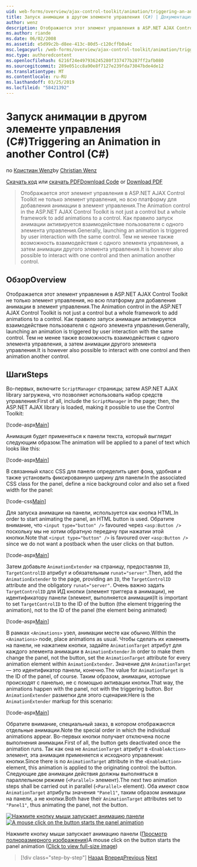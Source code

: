 ```yaml
---
uid: web-forms/overview/ajax-control-toolkit/animation/triggering-an-animation-in-another-control-cs
title: Запуск анимации в другом элементе управления (C#) | Документация Майкрософт
author: wenz
description: Отображается этот элемент управления в ASP.NET AJAX Control Toolkit не только элемент управления, но всю платформу для добавления анимации в элемент управления. Как правило, запуск...
ms.author: riande
ms.date: 06/02/2008
ms.assetid: e5d99c2b-d8ee-413c-80d5-c120cffb0a4c
msc.legacyurl: /web-forms/overview/ajax-control-toolkit/animation/triggering-an-animation-in-another-control-cs
msc.type: authoredcontent
ms.openlocfilehash: 6216f24e497936245280f337477b287ff2afb080
ms.sourcegitcommit: 289e051cc8a90e8f7127e239fda73047bde4de12
ms.translationtype: MT
ms.contentlocale: ru-RU
ms.lasthandoff: 03/25/2019
ms.locfileid: "58421392"
---
```

<a name="triggering-an-animation-in-another-control-c"></a><span data-ttu-id="794c1-104">Запуск анимации в другом элементе управления (C#)</span><span class="sxs-lookup"><span data-stu-id="794c1-104">Triggering an Animation in another Control (C#)</span></span>
====================
<span data-ttu-id="794c1-105">по [Кристиан Wenz](https://github.com/wenz)</span><span class="sxs-lookup"><span data-stu-id="794c1-105">by [Christian Wenz](https://github.com/wenz)</span></span>

<span data-ttu-id="794c1-106">[Скачать код](http://download.microsoft.com/download/f/9/a/f9a26acd-8df4-4484-8a18-199e4598f411/Animation8.cs.zip) или [скачать PDF](http://download.microsoft.com/download/6/7/1/6718d452-ff89-4d3f-a90e-c74ec2d636a3/animation8CS.pdf)</span><span class="sxs-lookup"><span data-stu-id="794c1-106">[Download Code](http://download.microsoft.com/download/f/9/a/f9a26acd-8df4-4484-8a18-199e4598f411/Animation8.cs.zip) or [Download PDF](http://download.microsoft.com/download/6/7/1/6718d452-ff89-4d3f-a90e-c74ec2d636a3/animation8CS.pdf)</span></span>

> <span data-ttu-id="794c1-107">Отображается этот элемент управления в ASP.NET AJAX Control Toolkit не только элемент управления, но всю платформу для добавления анимации в элемент управления.</span><span class="sxs-lookup"><span data-stu-id="794c1-107">The Animation control in the ASP.NET AJAX Control Toolkit is not just a control but a whole framework to add animations to a control.</span></span> <span data-ttu-id="794c1-108">Как правило запуск анимации активируется взаимодействие пользователя с одного элемента управления.</span><span class="sxs-lookup"><span data-stu-id="794c1-108">Generally, launching an animation is triggered by user interaction with the same control.</span></span> <span data-ttu-id="794c1-109">Тем не менее также возможность взаимодействия с одного элемента управления, а затем анимации другого элемента управления.</span><span class="sxs-lookup"><span data-stu-id="794c1-109">It is however also possible to interact with one control and then animation another control.</span></span>


## <a name="overview"></a><span data-ttu-id="794c1-110">Обзор</span><span class="sxs-lookup"><span data-stu-id="794c1-110">Overview</span></span>

<span data-ttu-id="794c1-111">Отображается этот элемент управления в ASP.NET AJAX Control Toolkit не только элемент управления, но всю платформу для добавления анимации в элемент управления.</span><span class="sxs-lookup"><span data-stu-id="794c1-111">The Animation control in the ASP.NET AJAX Control Toolkit is not just a control but a whole framework to add animations to a control.</span></span> <span data-ttu-id="794c1-112">Как правило запуск анимации активируется взаимодействие пользователя с одного элемента управления.</span><span class="sxs-lookup"><span data-stu-id="794c1-112">Generally, launching an animation is triggered by user interaction with the same control.</span></span> <span data-ttu-id="794c1-113">Тем не менее также возможность взаимодействия с одного элемента управления, а затем анимации другого элемента управления.</span><span class="sxs-lookup"><span data-stu-id="794c1-113">It is however also possible to interact with one control and then animation another control.</span></span>

## <a name="steps"></a><span data-ttu-id="794c1-114">Шаги</span><span class="sxs-lookup"><span data-stu-id="794c1-114">Steps</span></span>

<span data-ttu-id="794c1-115">Во-первых, включите `ScriptManager` страницы; затем ASP.NET AJAX library загружена, что позволяет использовать набор средств управления:</span><span class="sxs-lookup"><span data-stu-id="794c1-115">First of all, include the `ScriptManager` in the page; then, the ASP.NET AJAX library is loaded, making it possible to use the Control Toolkit:</span></span>

[!code-aspx[Main](triggering-an-animation-in-another-control-cs/samples/sample1.aspx)]

<span data-ttu-id="794c1-116">Анимация будет применяться к панели текста, который выглядит следующим образом:</span><span class="sxs-lookup"><span data-stu-id="794c1-116">The animation will be applied to a panel of text which looks like this:</span></span>

[!code-aspx[Main](triggering-an-animation-in-another-control-cs/samples/sample2.aspx)]

<span data-ttu-id="794c1-117">В связанный класс CSS для панели определить цвет фона, удобная и также установить фиксированную ширину для панели:</span><span class="sxs-lookup"><span data-stu-id="794c1-117">In the associated CSS class for the panel, define a nice background color and also set a fixed width for the panel:</span></span>

[!code-css[Main](triggering-an-animation-in-another-control-cs/samples/sample3.css)]

<span data-ttu-id="794c1-118">Для запуска анимации на панели, используется как кнопка HTML.</span><span class="sxs-lookup"><span data-stu-id="794c1-118">In order to start animating the panel, an HTML button is used.</span></span> <span data-ttu-id="794c1-119">Обратите внимание, что `<input type="button" />` favoured через `<asp:Button />` поскольку мы не хотим обратную передачу при нажатии этой кнопки.</span><span class="sxs-lookup"><span data-stu-id="794c1-119">Note that `<input type="button" />` is favoured over `<asp:Button />` since we do not want a postback when the user clicks on that button.</span></span>

[!code-aspx[Main](triggering-an-animation-in-another-control-cs/samples/sample4.aspx)]

<span data-ttu-id="794c1-120">Затем добавьте `AnimationExtender` на страницу, предоставляя `ID`, `TargetControlID` атрибут и обязательным `runat="server"`.</span><span class="sxs-lookup"><span data-stu-id="794c1-120">Then, add the `AnimationExtender` to the page, providing an `ID`, the `TargetControlID` attribute and the obligatory `runat="server"`.</span></span> <span data-ttu-id="794c1-121">Очень важно задать `TargetControlID` для ИД кнопки (элемент триггера в анимации), не идентификатору панели (элемент, выполняется анимация)</span><span class="sxs-lookup"><span data-stu-id="794c1-121">It is important to set `TargetControlID` to the ID of the button (the element triggering the animation), not to the ID of the panel (the element being animated)</span></span>

[!code-aspx[Main](triggering-an-animation-in-another-control-cs/samples/sample5.aspx)]

<span data-ttu-id="794c1-122">В рамках `<Animations>` узел, анимации месте как обычно.</span><span class="sxs-lookup"><span data-stu-id="794c1-122">Within the `<Animations>` node, place animations as usual.</span></span> <span data-ttu-id="794c1-123">Чтобы сделать их изменить на панели, не нажатием кнопки, задайте `AnimationTarget` атрибут для каждого элемента анимации в `AnimationExtender`.</span><span class="sxs-lookup"><span data-stu-id="794c1-123">In order to make them change the panel, not the button, set the `AnimationTarget` attribute for every animation element within `AnimationExtender`.</span></span> <span data-ttu-id="794c1-124">Значение для `AnimationTarget` — это идентификатор панели, конечно.</span><span class="sxs-lookup"><span data-stu-id="794c1-124">The value for `AnimationTarget` is the ID of the panel, of course.</span></span> <span data-ttu-id="794c1-125">Таким образом, анимации, которые происходят с панелью, не с помощью активации кнопки.</span><span class="sxs-lookup"><span data-stu-id="794c1-125">That way, the animations happen with the panel, not with the triggering button.</span></span> <span data-ttu-id="794c1-126">Вот `AnimationExtender` разметки для этого сценария:</span><span class="sxs-lookup"><span data-stu-id="794c1-126">Here is the `AnimationExtender` markup for this scenario:</span></span>

[!code-aspx[Main](triggering-an-animation-in-another-control-cs/samples/sample6.aspx)]

<span data-ttu-id="794c1-127">Обратите внимание, специальный заказ, в котором отображаются отдельные анимации.</span><span class="sxs-lookup"><span data-stu-id="794c1-127">Note the special order in which the individual animations appear.</span></span> <span data-ttu-id="794c1-128">Во-первых кнопки получает отключена после выполнения анимации.</span><span class="sxs-lookup"><span data-stu-id="794c1-128">First of all, the button gets deactivated once the animation runs.</span></span> <span data-ttu-id="794c1-129">Так как она не `AnimationTarget` атрибут в `<EnableAction>` элемент, эта анимация применяется к исходного управления: кнопки.</span><span class="sxs-lookup"><span data-stu-id="794c1-129">Since there is no `AnimationTarget` attribute in the `<EnableAction>` element, this animation is applied to the originating control: the button.</span></span> <span data-ttu-id="794c1-130">Следующие две анимации действия должны выполняться в параллельном режиме (`<Parallel>` элемент).</span><span class="sxs-lookup"><span data-stu-id="794c1-130">The next two animation steps shall be carried out in parallel (`<Parallel>` element).</span></span> <span data-ttu-id="794c1-131">Оба имеют свои `AnimationTarget` атрибуты значения `"Panel1"`, таким образом анимации на панели, а не кнопки.</span><span class="sxs-lookup"><span data-stu-id="794c1-131">Both have their `AnimationTarget` attributes set to `"Panel1"`, thus animating the panel, not the button.</span></span>


<span data-ttu-id="794c1-132">[![Нажмите кнопку мыши запускает анимацию панели](triggering-an-animation-in-another-control-cs/_static/image2.png)](triggering-an-animation-in-another-control-cs/_static/image1.png)</span><span class="sxs-lookup"><span data-stu-id="794c1-132">[![A mouse click on the button starts the panel animation](triggering-an-animation-in-another-control-cs/_static/image2.png)](triggering-an-animation-in-another-control-cs/_static/image1.png)</span></span>

<span data-ttu-id="794c1-133">Нажмите кнопку мыши запускает анимацию панели ([Просмотр полноразмерного изображения](triggering-an-animation-in-another-control-cs/_static/image3.png))</span><span class="sxs-lookup"><span data-stu-id="794c1-133">A mouse click on the button starts the panel animation ([Click to view full-size image](triggering-an-animation-in-another-control-cs/_static/image3.png))</span></span>

> [!div class="step-by-step"]
> <span data-ttu-id="794c1-134">[Назад](disabling-actions-during-animation-cs.md)
> [Вперед](modifying-animations-from-the-server-side-cs.md)</span><span class="sxs-lookup"><span data-stu-id="794c1-134">[Previous](disabling-actions-during-animation-cs.md)
[Next](modifying-animations-from-the-server-side-cs.md)</span></span>

